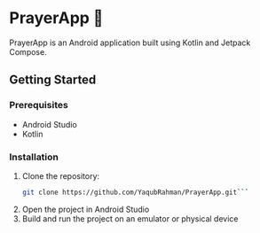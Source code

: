 # PrayerApp 🕌

PrayerApp is an Android application built using Kotlin and Jetpack Compose.
## Getting Started

### Prerequisites

- Android Studio
- Kotlin

### Installation

1. Clone the repository:
   ```bash
   git clone https://github.com/YaqubRahman/PrayerApp.git```
2. Open the project in Android Studio
3. Build and run the project on an emulator or physical device
